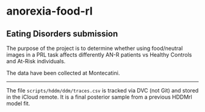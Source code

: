 # anorexia-food-rl

## Eating Disorders submission

The purpose of the project is to determine whether using food/neutral images in a PRL task affects differently AN-R patients vs Healthy Controls and At-Risk individuals.

The data have been collected at Montecatini.

---------------

The file `scripts/hddm/ddm/traces.csv` is tracked via DVC (not Git) and stored in the iCloud remote. It is a final posterior sample from a previous HDDMrl model fit.

